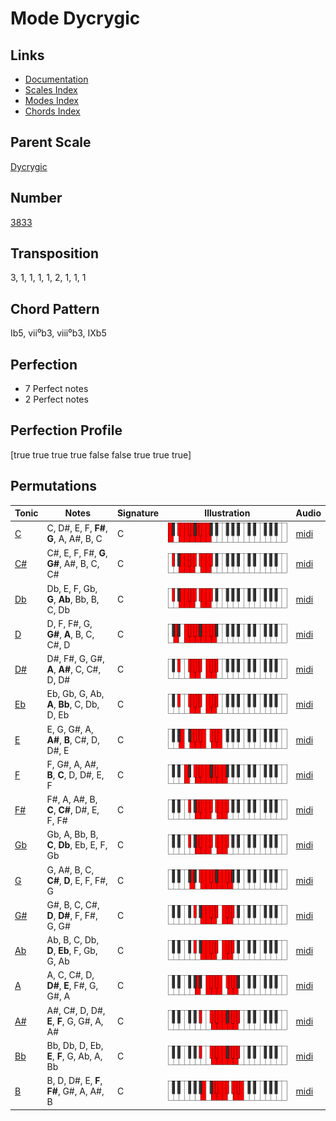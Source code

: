# Mode Dycrygic

## Links

- [Documentation](README.md)
- [Scales Index](Scales.md)
- [Modes Index](Modes.md)
- [Chords Index](Chords.md)

## Parent Scale

[Dycrygic](ScaleDycrygic.md)

## Number

[3833](https://ianring.com/musictheory/scales/3833)

## Transposition

3, 1, 1, 1, 1, 2, 1, 1, 1

## Chord Pattern

Ib5, vii⁰b3, viii⁰b3, IXb5

## Perfection

- 7 Perfect notes
- 2 Perfect notes

## Perfection Profile

[true true true true false false true true true]

## Permutations

| Tonic | Notes | Signature | Illustration | Audio |
|-------|-------|-----------|--------------|-------|
| [C](ModeCNaturalDycrygic.md) | C, D#, E, F, **F#**, **G**, A, A#, B, C | C | ![CNaturalDycrygic](ModeCNaturalDycrygic.png) | [midi](https://github.com/edipermadi/music/blob/main/docs/ModeCNaturalDycrygic.mid?raw=true) |
| [C#](ModeCSharpDycrygic.md) | C#, E, F, F#, **G**, **G#**, A#, B, C, C# | C | ![CSharpDycrygic](ModeCSharpDycrygic.png) | [midi](https://github.com/edipermadi/music/blob/main/docs/ModeCSharpDycrygic.mid?raw=true) |
| [Db](ModeDFlatDycrygic.md) | Db, E, F, Gb, **G**, **Ab**, Bb, B, C, Db | C | ![DFlatDycrygic](ModeDFlatDycrygic.png) | [midi](https://github.com/edipermadi/music/blob/main/docs/ModeDFlatDycrygic.mid?raw=true) |
| [D](ModeDNaturalDycrygic.md) | D, F, F#, G, **G#**, **A**, B, C, C#, D | C | ![DNaturalDycrygic](ModeDNaturalDycrygic.png) | [midi](https://github.com/edipermadi/music/blob/main/docs/ModeDNaturalDycrygic.mid?raw=true) |
| [D#](ModeDSharpDycrygic.md) | D#, F#, G, G#, **A**, **A#**, C, C#, D, D# | C | ![DSharpDycrygic](ModeDSharpDycrygic.png) | [midi](https://github.com/edipermadi/music/blob/main/docs/ModeDSharpDycrygic.mid?raw=true) |
| [Eb](ModeEFlatDycrygic.md) | Eb, Gb, G, Ab, **A**, **Bb**, C, Db, D, Eb | C | ![EFlatDycrygic](ModeEFlatDycrygic.png) | [midi](https://github.com/edipermadi/music/blob/main/docs/ModeEFlatDycrygic.mid?raw=true) |
| [E](ModeENaturalDycrygic.md) | E, G, G#, A, **A#**, **B**, C#, D, D#, E | C | ![ENaturalDycrygic](ModeENaturalDycrygic.png) | [midi](https://github.com/edipermadi/music/blob/main/docs/ModeENaturalDycrygic.mid?raw=true) |
| [F](ModeFNaturalDycrygic.md) | F, G#, A, A#, **B**, **C**, D, D#, E, F | C | ![FNaturalDycrygic](ModeFNaturalDycrygic.png) | [midi](https://github.com/edipermadi/music/blob/main/docs/ModeFNaturalDycrygic.mid?raw=true) |
| [F#](ModeFSharpDycrygic.md) | F#, A, A#, B, **C**, **C#**, D#, E, F, F# | C | ![FSharpDycrygic](ModeFSharpDycrygic.png) | [midi](https://github.com/edipermadi/music/blob/main/docs/ModeFSharpDycrygic.mid?raw=true) |
| [Gb](ModeGFlatDycrygic.md) | Gb, A, Bb, B, **C**, **Db**, Eb, E, F, Gb | C | ![GFlatDycrygic](ModeGFlatDycrygic.png) | [midi](https://github.com/edipermadi/music/blob/main/docs/ModeGFlatDycrygic.mid?raw=true) |
| [G](ModeGNaturalDycrygic.md) | G, A#, B, C, **C#**, **D**, E, F, F#, G | C | ![GNaturalDycrygic](ModeGNaturalDycrygic.png) | [midi](https://github.com/edipermadi/music/blob/main/docs/ModeGNaturalDycrygic.mid?raw=true) |
| [G#](ModeGSharpDycrygic.md) | G#, B, C, C#, **D**, **D#**, F, F#, G, G# | C | ![GSharpDycrygic](ModeGSharpDycrygic.png) | [midi](https://github.com/edipermadi/music/blob/main/docs/ModeGSharpDycrygic.mid?raw=true) |
| [Ab](ModeAFlatDycrygic.md) | Ab, B, C, Db, **D**, **Eb**, F, Gb, G, Ab | C | ![AFlatDycrygic](ModeAFlatDycrygic.png) | [midi](https://github.com/edipermadi/music/blob/main/docs/ModeAFlatDycrygic.mid?raw=true) |
| [A](ModeANaturalDycrygic.md) | A, C, C#, D, **D#**, **E**, F#, G, G#, A | C | ![ANaturalDycrygic](ModeANaturalDycrygic.png) | [midi](https://github.com/edipermadi/music/blob/main/docs/ModeANaturalDycrygic.mid?raw=true) |
| [A#](ModeASharpDycrygic.md) | A#, C#, D, D#, **E**, **F**, G, G#, A, A# | C | ![ASharpDycrygic](ModeASharpDycrygic.png) | [midi](https://github.com/edipermadi/music/blob/main/docs/ModeASharpDycrygic.mid?raw=true) |
| [Bb](ModeBFlatDycrygic.md) | Bb, Db, D, Eb, **E**, **F**, G, Ab, A, Bb | C | ![BFlatDycrygic](ModeBFlatDycrygic.png) | [midi](https://github.com/edipermadi/music/blob/main/docs/ModeBFlatDycrygic.mid?raw=true) |
| [B](ModeBNaturalDycrygic.md) | B, D, D#, E, **F**, **F#**, G#, A, A#, B | C | ![BNaturalDycrygic](ModeBNaturalDycrygic.png) | [midi](https://github.com/edipermadi/music/blob/main/docs/ModeBNaturalDycrygic.mid?raw=true) |
